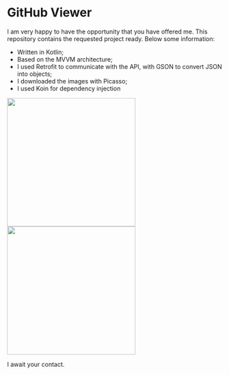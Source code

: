 # GitHub Viewer
I am very happy to have the opportunity that you have offered me. This repository contains the requested project ready. Below some information:
* Written in Kotlin;
* Based on the MVVM architecture;
* I used Retrofit to communicate with the API, with GSON to convert JSON into objects;
* I downloaded the images with Picasso;
* I used Koin for dependency injection

<p float="left">
  <img src="https://user-images.githubusercontent.com/30203909/95643200-26ed9f80-0a84-11eb-9ece-9b955279d480.jpeg" width="300" />
  <img src="https://user-images.githubusercontent.com/30203909/95643201-27863600-0a84-11eb-90d6-268de51b40d8.jpeg" width="300" /> 
</p>

I await your contact.

